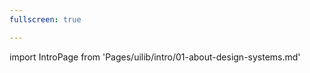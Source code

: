 ```yaml
---
fullscreen: true

---
```


import IntroPage from 'Pages/uilib/intro/01-about-design-systems.md'

<IntroPage />
